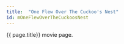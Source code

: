 ```yaml
---
title:  "One Flew Over The Cuckoo's Nest"
id: mOneFlewOverTheCuckoosNest
---
```

{{ page.title}} movie page.